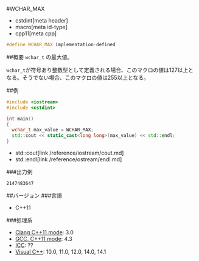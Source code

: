 #WCHAR_MAX
* cstdint[meta header]
* macro[meta id-type]
* cpp11[meta cpp]

```cpp
#define WCHAR_MAX implementation-defined
```

##概要
`wchar_t` の最大値。

`wchar_t`が符号あり整数型として定義される場合、このマクロの値は127以上となる。そうでない場合、このマクロの値は255以上となる。

##例
```cpp
#include <iostream>
#include <cstdint>

int main()
{
  wchar_t max_value = WCHAR_MAX;
  std::cout << static_cast<long long>(max_value) << std::endl;
}
```
* std::cout[link /reference/iostream/cout.md]
* std::endl[link /reference/ostream/endl.md]


###出力例
```
2147483647
```


##バージョン
###言語
- C++11

###処理系
- [Clang C++11 mode](/implementation.md#clang): 3.0
- [GCC, C++11 mode](/implementation.md#gcc): 4.3
- [ICC](/implementation.md#icc): ??
- [Visual C++](/implementation.md#visual_cpp): 10.0, 11.0, 12.0, 14.0, 14.1

